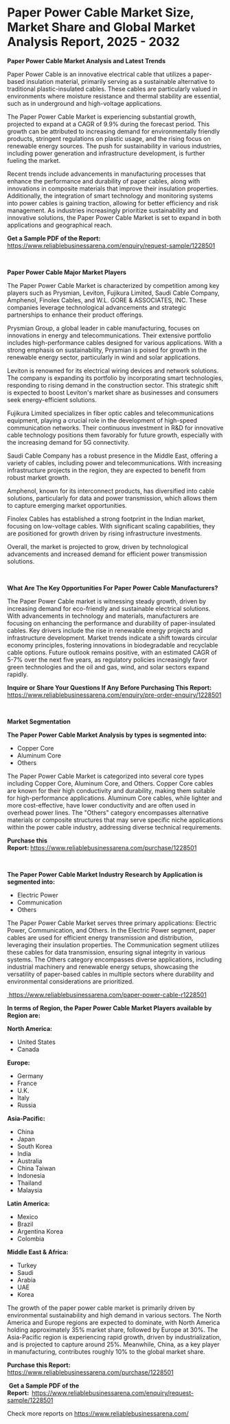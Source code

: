 <p><h1>Paper Power Cable Market Size, Market Share and Global Market Analysis Report, 2025 - 2032</h1></p><p><strong>Paper Power Cable Market Analysis and Latest Trends</strong></p>
<p><p>Paper Power Cable is an innovative electrical cable that utilizes a paper-based insulation material, primarily serving as a sustainable alternative to traditional plastic-insulated cables. These cables are particularly valued in environments where moisture resistance and thermal stability are essential, such as in underground and high-voltage applications.</p><p>The Paper Power Cable Market is experiencing substantial growth, projected to expand at a CAGR of 9.9% during the forecast period. This growth can be attributed to increasing demand for environmentally friendly products, stringent regulations on plastic usage, and the rising focus on renewable energy sources. The push for sustainability in various industries, including power generation and infrastructure development, is further fueling the market.</p><p>Recent trends include advancements in manufacturing processes that enhance the performance and durability of paper cables, along with innovations in composite materials that improve their insulation properties. Additionally, the integration of smart technology and monitoring systems into power cables is gaining traction, allowing for better efficiency and risk management. As industries increasingly prioritize sustainability and innovative solutions, the Paper Power Cable Market is set to expand in both applications and geographical reach.</p></p>
<p><strong>Get a Sample PDF of the Report:&nbsp;</strong> <a href="https://www.reliablebusinessarena.com/enquiry/request-sample/1228501?utm_campaign=2515&utm_medium=2&utm_source=Github&utm_content=ia&utm_term=07042025&utm_id=paper-power-cable">https://www.reliablebusinessarena.com/enquiry/request-sample/1228501</a></p>
<p>&nbsp;</p>
<p><strong>Paper Power Cable Major Market Players</strong></p>
<p><p>The Paper Power Cable Market is characterized by competition among key players such as Prysmian, Leviton, Fujikura Limited, Saudi Cable Company, Amphenol, Finolex Cables, and W.L. GORE & ASSOCIATES, INC. These companies leverage technological advancements and strategic partnerships to enhance their product offerings.</p><p>Prysmian Group, a global leader in cable manufacturing, focuses on innovations in energy and telecommunications. Their extensive portfolio includes high-performance cables designed for various applications. With a strong emphasis on sustainability, Prysmian is poised for growth in the renewable energy sector, particularly in wind and solar applications. </p><p>Leviton is renowned for its electrical wiring devices and network solutions. The company is expanding its portfolio by incorporating smart technologies, responding to rising demand in the construction sector. This strategic shift is expected to boost Leviton's market share as businesses and consumers seek energy-efficient solutions. </p><p>Fujikura Limited specializes in fiber optic cables and telecommunications equipment, playing a crucial role in the development of high-speed communication networks. Their continuous investment in R&D for innovative cable technology positions them favorably for future growth, especially with the increasing demand for 5G connectivity.</p><p>Saudi Cable Company has a robust presence in the Middle East, offering a variety of cables, including power and telecommunications. With increasing infrastructure projects in the region, they are expected to benefit from robust market growth.</p><p>Amphenol, known for its interconnect products, has diversified into cable solutions, particularly for data and power transmission, which allows them to capture emerging market opportunities.</p><p>Finolex Cables has established a strong footprint in the Indian market, focusing on low-voltage cables. With significant scaling capabilities, they are positioned for growth driven by rising infrastructure investments.</p><p>Overall, the market is projected to grow, driven by technological advancements and increased demand for efficient power transmission solutions.</p></p>
<p>&nbsp;</p>
<p><strong>What Are The Key Opportunities For Paper Power Cable Manufacturers?</strong></p>
<p><p>The Paper Power Cable market is witnessing steady growth, driven by increasing demand for eco-friendly and sustainable electrical solutions. With advancements in technology and materials, manufacturers are focusing on enhancing the performance and durability of paper-insulated cables. Key drivers include the rise in renewable energy projects and infrastructure development. Market trends indicate a shift towards circular economy principles, fostering innovations in biodegradable and recyclable cable options. Future outlook remains positive, with an estimated CAGR of 5-7% over the next five years, as regulatory policies increasingly favor green technologies and the oil and gas, wind, and solar sectors expand rapidly.</p></p>
<p><strong>Inquire or Share Your Questions If Any Before Purchasing This Report:</strong> <a href="https://www.reliablebusinessarena.com/enquiry/pre-order-enquiry/1228501?utm_campaign=2515&utm_medium=2&utm_source=Github&utm_content=ia&utm_term=07042025&utm_id=paper-power-cable">https://www.reliablebusinessarena.com/enquiry/pre-order-enquiry/1228501</a></p>
<p>&nbsp;</p>
<p><strong>Market Segmentation</strong></p>
<p><strong>The Paper Power Cable Market Analysis by types is segmented into:</strong></p>
<p><ul><li>Copper Core</li><li>Aluminum Core</li><li>Others</li></ul></p>
<p><p>The Paper Power Cable Market is categorized into several core types including Copper Core, Aluminum Core, and Others. Copper Core cables are known for their high conductivity and durability, making them suitable for high-performance applications. Aluminum Core cables, while lighter and more cost-effective, have lower conductivity and are often used in overhead power lines. The "Others" category encompasses alternative materials or composite structures that may serve specific niche applications within the power cable industry, addressing diverse technical requirements.</p></p>
<p><strong>Purchase this Report:&nbsp;</strong><a href="https://www.reliablebusinessarena.com/purchase/1228501?utm_campaign=2515&utm_medium=2&utm_source=Github&utm_content=ia&utm_term=07042025&utm_id=paper-power-cable">https://www.reliablebusinessarena.com/purchase/1228501</a></p>
<p>&nbsp;</p>
<p><strong>The Paper Power Cable Market Industry Research by Application is segmented into:</strong></p>
<p><ul><li>Electric Power</li><li>Communication</li><li>Others</li></ul></p>
<p><p>The Paper Power Cable Market serves three primary applications: Electric Power, Communication, and Others. In the Electric Power segment, paper cables are used for efficient energy transmission and distribution, leveraging their insulation properties. The Communication segment utilizes these cables for data transmission, ensuring signal integrity in various systems. The Others category encompasses diverse applications, including industrial machinery and renewable energy setups, showcasing the versatility of paper-based cables in multiple sectors where durability and environmental considerations are prioritized.</p></p>
<p><a href="https://www.reliablebusinessarena.com/paper-power-cable-r1228501?utm_campaign=2515&utm_medium=2&utm_source=Github&utm_content=ia&utm_term=07042025&utm_id=paper-power-cable">&nbsp;https://www.reliablebusinessarena.com/paper-power-cable-r1228501</a></p>
<p><strong>In terms of Region, the Paper Power Cable Market Players available by Region are:</strong></p>
<p>
    <p> <strong> North America: </strong>
        <ul>
            <li>United States</li>
            <li>Canada</li>
        </ul>
        </p> 
    <p> <strong> Europe: </strong>
        <ul>
            <li>Germany</li>
            <li>France</li>
            <li>U.K.</li>
            <li>Italy</li>
            <li>Russia</li>
        </ul>
        </p> 
    <p> <strong> Asia-Pacific: </strong>
        <ul>
            <li>China</li>
            <li>Japan</li>
            <li>South Korea</li>
            <li>India</li>
            <li>Australia</li>
            <li>China Taiwan</li>
            <li>Indonesia</li>
            <li>Thailand</li>
            <li>Malaysia</li>
        </ul>
        </p> 
    <p> <strong> Latin America: </strong>
        <ul>
            <li>Mexico</li>
            <li>Brazil</li>
            <li>Argentina Korea</li>
            <li>Colombia</li>
        </ul>
        </p> 
    <p> <strong> Middle East & Africa: </strong>
        <ul>
            <li>Turkey</li>
            <li>Saudi</li>
            <li>Arabia</li>
            <li>UAE</li>
            <li>Korea</li>
        </ul>
    </p>
    </p>
<p><p>The growth of the paper power cable market is primarily driven by environmental sustainability and high demand in various sectors. The North America and Europe regions are expected to dominate, with North America holding approximately 35% market share, followed by Europe at 30%. The Asia-Pacific region is experiencing rapid growth, driven by industrialization, and is projected to capture around 25%. Meanwhile, China, as a key player in manufacturing, contributes roughly 10% to the global market share.</p></p>
<p><strong>Purchase this Report: </strong><a href="https://www.reliablebusinessarena.com/purchase/1228501?utm_campaign=2515&utm_medium=2&utm_source=Github&utm_content=ia&utm_term=07042025&utm_id=paper-power-cable">https://www.reliablebusinessarena.com/purchase/1228501</a></p>
<p>&nbsp;<strong>Get a Sample PDF of the Report:&nbsp;&nbsp;</strong><a href="https://www.reliablebusinessarena.com/enquiry/request-sample/1228501?utm_campaign=2515&utm_medium=2&utm_source=Github&utm_content=ia&utm_term=07042025&utm_id=paper-power-cable">https://www.reliablebusinessarena.com/enquiry/request-sample/1228501</a></p>
<p><strong></strong></p>
<p>Check more reports on <a href="https://www.reliablebusinessarena.com/?utm_campaign=2515&utm_medium=2&utm_source=Github&utm_content=ia&utm_term=07042025&utm_id=paper-power-cable">https://www.reliablebusinessarena.com/</a></p>
